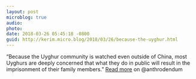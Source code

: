 ```yaml
---
layout: post
microblog: true
audio: 
photo: 
date: 2018-03-26 05:45:18 -0800
guid: http://kerim.micro.blog/2018/03/26/because-the-uyghur.html
---
```

“Because the Uyghur community is watched even outside of China, most Uyghurs are deeply concerned that what they do in public will result in the imprisonment of their family members.” [Read more](https://anthrodendum.org/2018/03/14/another-scene-in-the-fight-against-islamophobia/) on @anthrodendum
